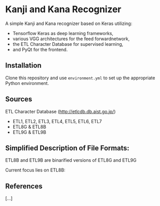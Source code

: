 # Kanji and Kana Recognizer
A simple Kanji and Kana recognizer based on Keras utilizing: 

* Tensorflow Keras as deep learning frameworks,
* various VGG architectures for the feed forwardnetwork,
* the ETL Character Database for supervised learning,
* and PyQt for the frontend.

## Installation
Clone this repository and use `environment.yml` to set up the appropriate Python environment.

## Sources
ETL Character Database (http://etlcdb.db.aist.go.jp/)


* ETL1, ETL2, ETL3, ETL4, ETL5, ETL6, ETL7
* ETL8G & ETL8B
* ETL9G & ETL9B

## Simplified Description of File Formats:

ETL8B and ETL9B are binarified versions of ETL8G and ETL9G

Current focus lies on ETL8B:

## References
[...]
